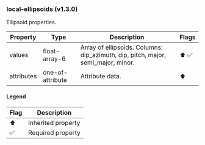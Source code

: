 ### local-ellipsoids (v1.3.0)
Ellipsoid properties.

| Property | Type | Description | Flags |
|---|---|---|---|
| values | float-array-6 | Array of ellipsoids. Columns: dip_azimuth, dip, pitch, major, semi_major, minor. | ⬆️ ✅ |
| attributes | one-of-attribute | Attribute data. | ⬆️ |


#### Legend

| Flag | Description |
| --- | --- |
| ⬆️ | Inherited property |
| ✅ | Required property |

